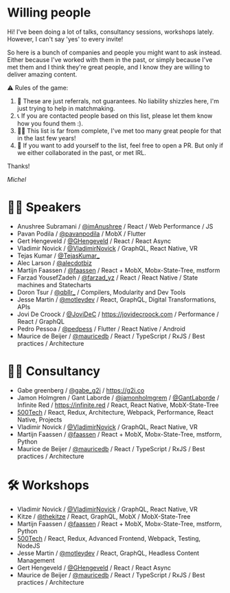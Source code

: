 # Willing people

Hi! I've been doing a lot of talks, consultancy sessions, workshops lately.
However, I can't say 'yes' to every invite!

So here is a bunch of companies and people you might want to ask instead. Either because I've worked with them in the past, or simply because I've met them and I think they're great people, and I know they are willing to deliver amazing content.

:warning: Rules of the game:

1. 💑 These are just referrals, not guarantees. No liability shizzles here, I'm just trying to help in matchmaking.
2. 📞 If you are contacted people based on this list, please let them know how you found them :).
3. 🤷‍♂️ This list is far from complete, I've met too many great people for that in the last few years!
4. 📝 If you want to add yourself to the list, feel free to open a PR. But only if we either collaborated in the past, or met IRL.

Thanks!

_Michel_

# 👩‍🎓 Speakers

- Anushree Subramani / [@imAnushree](https://twitter.com/imAnushree) / React / Web Performance / JS
- Pavan Podila / [@pavanpodila](https://twitter.com/pavanpodila) / MobX / Flutter
- Gert Hengeveld / [@GHengeveld](https://twitter.com/GHengeveld) / React / React Async
- Vladimir Novick / [@VladimirNovick](https://twitter.com/VladimirNovick) / GraphQL, React Native, VR
- Tejas Kumar / [@TejasKumar\_](https://twitter.com/TejasKumar_)
- Alec Larson / [@alecdotbiz](https://twitter.com/alecdotbiz)
- Martijn Faassen / [@faassen](https://twitter.com/faassen) / React + MobX, Mobx-State-Tree, mstform
- Farzad YousefZadeh / [@farzad_yz](https://twitter.com/farzad_yz) / React / React Native / State machines and Statecharts
- Doron Tsur / [@qbllr\_](https://twitter.com/qbllr_) / Compilers, Modularity and Dev Tools
- Jesse Martin / [@motleydev](https://twitter.com/motleydev) / React, GraphQL, Digital Transformations, APIs
- Jovi De Croock / [@JoviDeC](https://twitter.com/JoviDeC) / https://jovidecroock.com / Performance / React / GraphQL
- Pedro Pessoa / [@pedpess](https://twitter.com/pedpess) / Flutter / React Native / Android
- Maurice de Beijer / [@mauricedb](https://twitter.com/mauricedb) / React / TypeScript / RxJS / Best practices / Architecture

# 👨‍💼 Consultancy

- Gabe greenberg / [@gabe_g2i](https://twitter.com/gabe_g2i) / https://g2i.co
- Jamon Holmgren / Gant Laborde / [@jamonholmgrem](https://twitter.com/jamonholmgrem) / [@GantLaborde](https://twitter.com/GantLaborde) / Infinite Red / https://infinite.red / React, React Native, MobX-State-Tree
- [500Tech](https://500tech.com) / React, Redux, Architecture, Webpack, Performance, React Native, Projects
- Vladimir Novick / [@VladimirNovick](https://twitter.com/VladimirNovick) / GraphQL, React Native, VR
- Martijn Faassen / [@faassen](https://twitter.com/faassen) / React + MobX, Mobx-State-Tree, mstform, Python
- Maurice de Beijer / [@mauricedb](https://twitter.com/mauricedb) / React / TypeScript / RxJS / Best practices / Architecture

# 🛠 Workshops

- Vladimir Novick / [@VladimirNovick](https://twitter.com/VladimirNovick) / GraphQL, React Native, VR
- Kitze / [@thekitze](https://twitter.com/thekitze) / React, GraphQL, MobX / MobX-State-Tree
- Martijn Faassen / [@faassen](https://twitter.com/faassen) / React + MobX, Mobx-State-Tree, mstform, Python
- [500Tech](https://500tech.com/training) / React, Redux, Advanced Frontend, Webpack, Testing, NodeJS
- Jesse Martin / [@motleydev](https://twitter.com/motleydev) / React, GraphQL, Headless Content Management
- Gert Hengeveld / [@GHengeveld](https://twitter.com/GHengeveld) / React / React Async
- Maurice de Beijer / [@mauricedb](https://twitter.com/mauricedb) / React / TypeScript / RxJS / Best practices / Architecture
